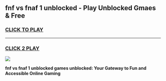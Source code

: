 
## fnf vs fnaf 1 unblocked - Play Unblocked Gmaes & Free
<h3>
<a href="https://news.freeplayer.one?title=fnf_vs_fnaf_1_unblocked&ref=23F">CLICK TO PLAY</a></h3>
<hr>

<h3>
<a href="https://news.freeplayer.one?title=fnf_vs_fnaf_1_unblocked&ref=23F">CLICK 2 PLAY</a>
  
</h3>

<a href="https://news.freeplayer.one?title=fnf_vs_fnaf_1_unblocked&ref=23F/"><img src="https://clearcache.store/games.png"></a>


**fnf vs fnaf 1 unblocked games unblocked: Your Gateway to Fun and Accessible Online Gaming**
